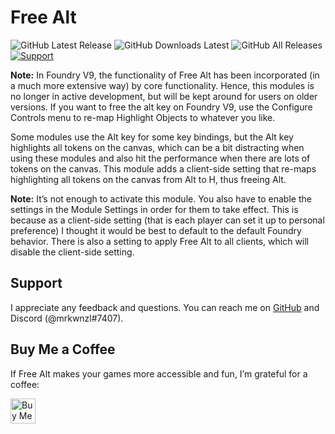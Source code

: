 # Free Alt

![GitHub Latest Release](https://img.shields.io/github/release/mrkwnzl/free-alt-foundryvtt?style=flat-square)
![GitHub Downloads Latest](https://img.shields.io/github/downloads/mrkwnzl/free-alt-foundryvtt/latest/total?style=flat-square)
![GitHub All Releases](https://img.shields.io/github/downloads/mrkwnzl/free-alt-foundryvtt/total?style=flat-square)
<a href="https://www.buymeacoffee.com/mrkwnzl" target="_blank">![Support](https://img.shields.io/badge/support-Buy%20Me%20a%20Coffee-blue?style=flat-square)</a>

**Note:** In Foundry V9, the functionality of Free Alt has been incorporated (in a much more extensive way) by core functionality. Hence, this modules is no longer in active development, but will be kept around for users on older versions. If you want to free the alt key on Foundry V9, use the Configure Controls menu to re-map Highlight Objects to whatever you like.

Some modules use the Alt key for some key bindings, but the Alt key highlights all tokens on the canvas, which can be a bit distracting when using these modules and also hit the performance when there are lots of tokens on the canvas. This module adds a client-side setting that re-maps highlighting all tokens on the canvas from Alt to H, thus freeing Alt.

**Note:** It’s not enough to activate this module. You also have to enable the settings in the Module Settings in order for them to take effect. This is because as a client-side setting (that is each player can set it up to personal preference) I thought it would be best to default to the default Foundry behavior. There is also a setting to apply Free Alt to all clients, which will disable the client-side setting.

## Support

I appreciate any feedback and questions. You can reach me on [GitHub](https://github.com/mrkwnzl/free-alt-foundryvtt) and Discord (@mrkwnzl#7407).

## Buy Me a Coffee

If Free Alt makes your games more accessible and fun, I’m grateful for a coffee:

<a href="https://www.buymeacoffee.com/mrkwnzl" target="_blank"><img src="https://cdn.buymeacoffee.com/buttons/v2/default-blue.png" alt="Buy Me A Coffee" height="40"></a>
